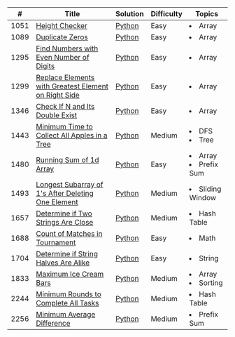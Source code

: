 | #    | Title                                                                                                                                      | Solution                                                               | Difficulty | Topics                            |
|------|--------------------------------------------------------------------------------------------------------------------------------------------|------------------------------------------------------------------------|------------|-----------------------------------|
| 1051 | [Height Checker](https://leetcode.com/problems/height-checker/)                                                                            | [Python](1051.Height_Checker.py)                                       | Easy       | <li>Array</li>                    |  
| 1089 | [Duplicate Zeros](https://leetcode.com/problems/duplicate-zeros/)                                                                          | [Python](1089.Duplicate_Zeros.py)                                      | Easy       | <li>Array</li>                    | 
| 1295 | [Find Numbers with Even Number of Digits](https://leetcode.com/problems/find-numbers-with-even-number-of-digits/)                          | [Python](1295.Find_Numbers_with_Even_Number_of_Digits.py)              | Easy       | <li>Array</li>                    | 
| 1299 | [Replace Elements with Greatest Element on Right Side](https://leetcode.com/problems/replace-elements-with-greatest-element-on-right-side/)| [Python](1299.Replace_Elements_with_Greatest_Element_on_Right_Side.py) | Easy       | <li>Array</li>                    |
| 1346 | [Check If N and Its Double Exist](https://leetcode.com/problems/check-if-n-and-its-double-exist/)                                          | [Python](1346.Check_If_N_and_Its_Double_Exist.py)                      | Easy       | <li>Array</li>                    |
| 1443 | [Minimum Time to Collect All Apples in a Tree](https://leetcode.com/problems/minimum-time-to-collect-all-apples-in-a-tree/)                | [Python](1443.Minimum_Time_to_Collect_All_Apples_in_a_Tree.py)         | Medium     | <li>DFS</li><li>Tree</li>         |
| 1480 | [Running Sum of 1d Array](https://leetcode.com/problems/running-sum-of-1d-array/)                                                          | [Python](1480.Running_Sum_of_1d_Array.py)                              | Easy       | <li>Array</li><li>Prefix Sum</li> |
| 1493 | [Longest Subarray of 1's After Deleting One Element](https://leetcode.com/problems/longest-subarray-of-1s-after-deleting-one-element/)     | [Python](1493.Longest_Subarray_of_1's_After_Deleting_One_Element.py)   | Medium     | <li>Sliding Window</li>           |
| 1657 | [Determine if Two Strings Are Close](https://leetcode.com/problems/determine-if-two-strings-are-close/)                                    | [Python](1657.Determine_if_Two_Strings_Are_Close.py)                   | Medium     | <li>Hash Table</li>               |
| 1688 | [Count of Matches in Tournament](https://leetcode.com/problems/count-of-matches-in-tournament/)                                            | [Python](1688.Count_of_Matches_in_Tournament.py)                       | Easy       | <li>Math</li>                     |  
| 1704 | [Determine if String Halves Are Alike](https://leetcode.com/problems/determine-if-string-halves-are-alike)                                 | [Python](1704.Determine_if_String_Halves_Are_Alike.py)                 | Easy       | <li>String</li>                   |
| 1833 | [Maximum Ice Cream Bars](https://leetcode.com/problems/maximum-ice-cream-bars)                                                             | [Python](1833.Maximum_Ice_Cream_Bars.py)                               | Medium     | <li>Array</li><li>Sorting</li>    |
| 2244 | [Minimum Rounds to Complete All Tasks](https://leetcode.com/problems/minimum-rounds-to-complete-all-tasks)                                 | [Python](2244.Minimum_Rounds_to_Complete_All_Tasks.py)                 | Medium     | <li>Hash Table</li>               |
| 2256 | [Minimum Average Difference](https://leetcode.com/problems/minimum-average-difference)                                                     | [Python](2256.Minimum_Average_Difference.py)                           | Medium     | <li>Prefix Sum</li>               |  
